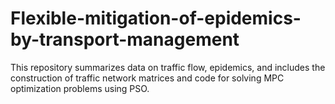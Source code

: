# Flexible-mitigation-of-epidemics-by-transport-management
This repository summarizes data on traffic flow, epidemics, and includes the construction of traffic network matrices and code for solving MPC optimization problems using PSO.
